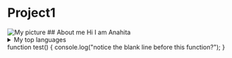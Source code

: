 # Project1
<picture>
 <source media="(prefers-color-scheme: dark)" srcset="https://user-images.githubusercontent.com/25423296/163456776-7f95b81a-f1ed-45f7-b7ab-8fa810d529fa.png">
 <source media="(prefers-color-scheme: light)" srcset="https://user-images.githubusercontent.com/25423296/163456776-7f95b81a-f1ed-45f7-b7ab-8fa810d529fa.png">
 <img alt="My picture" src="[https://www.facebook.com/photo/?fbid=5256176041143362&set=a.118714051556279](https://userimages.githubusercontent.com/25423296/163456776-7f95b81a-f1ed-45f7-b7ab-8fa810d529fa.png)">
</picture>
## About me
Hi I am Anahita
<details>
<summary>My top languages</summary>

| Rank | Languages |
|-----:|-----------|
|     1| Javascript|
|     2| Python    |
|     3| SQL       |

</details>
function test() {
  console.log("notice the blank line before this function?");
}
